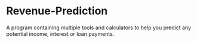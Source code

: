 # Revenue-Prediction
A program containing multiple tools and calculators to help you predict any potential income, interest or loan payments.
